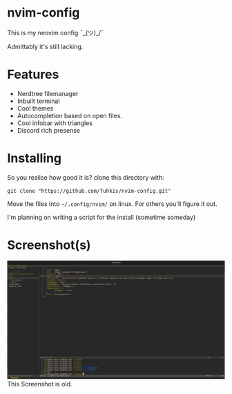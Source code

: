 # nvim-config
This is my neovim config  ¯\_(ツ)_/¯

Admittably it's still lacking.
# Features
- Nerdtree filemanager
- Inbuilt terminal
- Cool themes
- Autocompletion based on open files.
- Cool infobar with triangles
- Discord rich presense
# Installing
So you realise how good it is?
clone this directory with:
```
git clone "https://github.com/Tuhkis/nvim-config.git"
```
Move the files into `~/.config/nvim/` on linux. For others you'll figure it out.

I'm planning on writing a script for the install (sometime someday)
# Screenshot(s)
![Screenshot of Nvim](./screenshots/1.png? "Screenshot 1")
This Screenshot is old.
